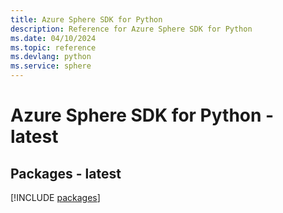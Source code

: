 ```yaml
---
title: Azure Sphere SDK for Python
description: Reference for Azure Sphere SDK for Python
ms.date: 04/10/2024
ms.topic: reference
ms.devlang: python
ms.service: sphere
---
```

# Azure Sphere SDK for Python - latest
## Packages - latest
[!INCLUDE [packages](sphere-index.md)]